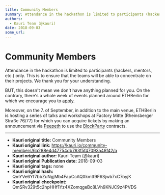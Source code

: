 ```yaml
---
title: Community Members
summary: Attendance in the hackathon is limited to participants (hackers, mentors, etc.) only. This is to ensure that the teams will be able to concentrate on their projects. We thank you for your understanding. BUT, this doesnt mean we dont have anything planned for you. On the contrary, theres a whole week of events planned around ETHBerlin for which we encourage you to apply. Moreover, on the 7. of September, in addition to the main venue, ETHBerlin is hosting a series of talks and workshops at Factor
authors:
  - Kauri Team (@kauri)
date: 2018-09-03
some_url: 
---
```


# Community Members


Attendance in the hackathon is limited to participants (hackers, mentors, etc.) only. This is to ensure that the teams will be able to concentrate on their projects. We thank you for your understanding.

BUT, this doesn't mean we don't have anything planned for you. On the contrary, there's a whole week of events planned around ETHBerlin for which we encourage you to [apply](https://blockchainweek.berlin/).

Moreover, on the 7. of September, in addition to the main venue, ETHBerlin is hosting a series of talks and workshops at Factory Mitte (Rheinsberger Straße 76/77) for which you can acquire tickets by making an announcement via [Peepeth](https://peepeth.com) to use the [BlockParty](http://www.noblockno.party) contracts.


---

- **Kauri original title:** Community Members
- **Kauri original link:** https://kauri.io/community-members/6a288e4d47754db783f5f47093a48f42/a
- **Kauri original author:** Kauri Team (@kauri)
- **Kauri original Publication date:** 2018-09-03
- **Kauri original tags:** none
- **Kauri original hash:** QmYVe6Yf7bbZuNgjMb4FapCcAQXkmtt9F6Sjwb7xC7oyjK
- **Kauri original checkpoint:** QmSRv329t5c2hpHHf1Yz4XZomqgeBc8LVh9KNJC9z4PVDS



